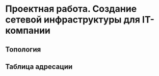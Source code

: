 # Проектная работа. Создание сетевой инфраструктуры для IT-компании
## Топология
## Таблица адресации
